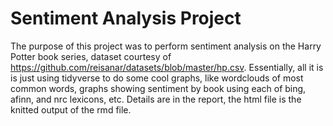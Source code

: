 # Sentiment Analysis Project

The purpose of this project was to perform sentiment analysis on the Harry Potter book series, dataset courtesy of https://github.com/reisanar/datasets/blob/master/hp.csv. Essentially, all it is is just using tidyverse to do some cool graphs, like wordclouds of most common words, graphs showing sentiment by book using each of bing, afinn, and nrc lexicons, etc. Details are in the report, the html file is the knitted output of the rmd file.
